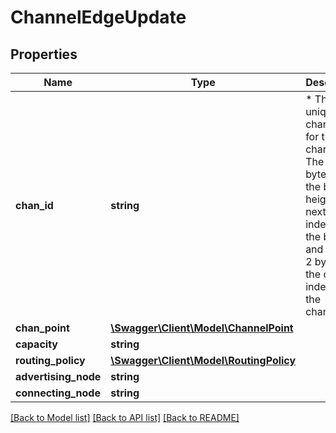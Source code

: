 # ChannelEdgeUpdate

## Properties
Name | Type | Description | Notes
------------ | ------------- | ------------- | -------------
**chan_id** | **string** | * The unique channel ID for the channel. The first 3 bytes are the block height, the next 3 the index within the block, and the last 2 bytes are the output index for the channel. | [optional] 
**chan_point** | [**\Swagger\Client\Model\ChannelPoint**](ChannelPoint.md) |  | [optional] 
**capacity** | **string** |  | [optional] 
**routing_policy** | [**\Swagger\Client\Model\RoutingPolicy**](RoutingPolicy.md) |  | [optional] 
**advertising_node** | **string** |  | [optional] 
**connecting_node** | **string** |  | [optional] 

[[Back to Model list]](../README.md#documentation-for-models) [[Back to API list]](../README.md#documentation-for-api-endpoints) [[Back to README]](../README.md)


